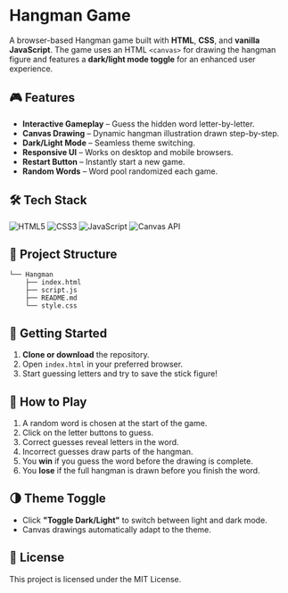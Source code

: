 # Hangman Game 

A browser-based Hangman game built with **HTML**, **CSS**, and **vanilla JavaScript**. The game uses an HTML `<canvas>` for drawing the hangman figure and features a **dark/light mode toggle** for an enhanced user experience.

## 🎮 Features

* **Interactive Gameplay** – Guess the hidden word letter-by-letter.
* **Canvas Drawing** – Dynamic hangman illustration drawn step-by-step.
* **Dark/Light Mode** – Seamless theme switching.
* **Responsive UI** – Works on desktop and mobile browsers.
* **Restart Button** – Instantly start a new game.
* **Random Words** – Word pool randomized each game.

## 🛠 Tech Stack

![HTML5](https://img.shields.io/badge/HTML5-E34F26?style=for-the-badge&logo=html5&logoColor=white)
![CSS3](https://img.shields.io/badge/CSS3-1572B6?style=for-the-badge&logo=css3&logoColor=white)
![JavaScript](https://img.shields.io/badge/JavaScript-F7DF1E?style=for-the-badge&logo=javascript&logoColor=black)
![Canvas API](https://img.shields.io/badge/Canvas%20API-2E8B57?style=for-the-badge)

## 📂 Project Structure

```
└── Hangman
    ├── index.html
    ├── script.js
    ├── README.md
    └── style.css       
```

## 🚀 Getting Started

1. **Clone or download** the repository.
2. Open `index.html` in your preferred browser.
3. Start guessing letters and try to save the stick figure!

## 🎯 How to Play

1. A random word is chosen at the start of the game.
2. Click on the letter buttons to guess.
3. Correct guesses reveal letters in the word.
4. Incorrect guesses draw parts of the hangman.
5. You **win** if you guess the word before the drawing is complete.
6. You **lose** if the full hangman is drawn before you finish the word.

## 🌗 Theme Toggle

* Click **"Toggle Dark/Light"** to switch between light and dark mode.
* Canvas drawings automatically adapt to the theme.


## 📜 License

This project is licensed under the MIT License.
